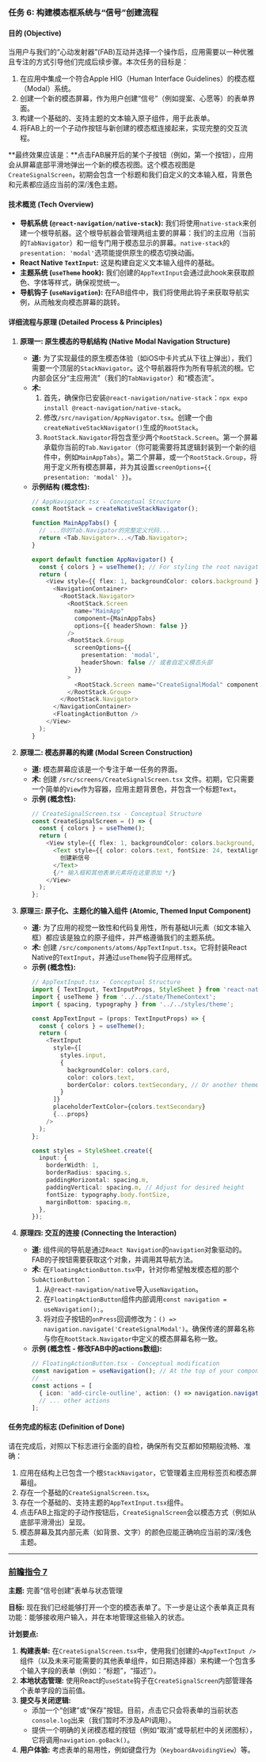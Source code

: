 ### **任务 6: 构建模态框系统与“信号”创建流程**

#### **目的 (Objective)**
当用户与我们的“心动发射器”(FAB)互动并选择一个操作后，应用需要以一种优雅且专注的方式引导他们完成后续步骤。本次任务的目标是：
1. 在应用中集成一个符合Apple HIG（Human Interface Guidelines）的模态框（Modal）系统。
2. 创建一个新的模态屏幕，作为用户创建“信号”（例如提案、心愿等）的表单界面。
3. 构建一个基础的、支持主题的文本输入原子组件，用于此表单。
4. 将FAB上的一个子动作按钮与新创建的模态框连接起来，实现完整的交互流程。

**最终效果应该是：**点击FAB展开后的某个子按钮（例如，第一个按钮），应用会从屏幕底部平滑地弹出一个新的模态视图。这个模态视图是`CreateSignalScreen`，初期会包含一个标题和我们自定义的文本输入框，背景色和元素都应适应当前的深/浅色主题。

#### **技术概览 (Tech Overview)**
* **导航系统 (`@react-navigation/native-stack`):** 我们将使用`native-stack`来创建一个根导航器。这个根导航器会管理两组主要的屏幕：我们的主应用（当前的`TabNavigator`）和一组专门用于模态显示的屏幕。`native-stack`的`presentation: 'modal'`选项能提供原生的模态切换动画。
* **React Native `TextInput`:** 这是构建自定义文本输入组件的基础。
* **主题系统 (`useTheme` hook):** 我们创建的`AppTextInput`会通过此hook来获取颜色、字体等样式，确保视觉统一。
* **导航钩子 (`useNavigation`):** 在FAB组件中，我们将使用此钩子来获取导航实例，从而触发向模态屏幕的跳转。

#### **详细流程与原理 (Detailed Process & Principles)**
1. **原理一: 原生模态的导航结构 (Native Modal Navigation Structure)**
   * **道:** 为了实现最佳的原生模态体验（如iOS中卡片式从下往上弹出），我们需要一个顶层的`StackNavigator`。这个导航器将作为所有导航流的根。它内部会区分“主应用流”（我们的`TabNavigator`）和“模态流”。
   * **术:**
     1. 首先，确保你已安装`@react-navigation/native-stack`：`npx expo install @react-navigation/native-stack`。
     2. 修改`/src/navigation/AppNavigator.tsx`。创建一个由`createNativeStackNavigator()`生成的`RootStack`。
     3. `RootStack.Navigator`将包含至少两个`RootStack.Screen`。第一个屏幕承载你当前的`Tab.Navigator`（你可能需要将其逻辑封装到一个新的组件中，例如`MainAppTabs`）。第二个屏幕，或一个`RootStack.Group`，将用于定义所有模态屏幕，并为其设置`screenOptions={{ presentation: 'modal' }}`。
   * **示例结构 (概念性):**
     ```typescript
     // AppNavigator.tsx - Conceptual Structure
     const RootStack = createNativeStackNavigator();

     function MainAppTabs() {
       // ...你的Tab.Navigator的完整定义代码...
       return <Tab.Navigator>...</Tab.Navigator>;
     }

     export default function AppNavigator() {
       const { colors } = useTheme(); // For styling the root navigator if needed
       return (
         <View style={{ flex: 1, backgroundColor: colors.background }}>
           <NavigationContainer>
             <RootStack.Navigator>
               <RootStack.Screen
                 name="MainApp"
                 component={MainAppTabs}
                 options={{ headerShown: false }}
               />
               <RootStack.Group
                 screenOptions={{
                   presentation: 'modal',
                   headerShown: false // 或者自定义模态头部
                 }}
               >
                 <RootStack.Screen name="CreateSignalModal" component={CreateSignalScreen} />
               </RootStack.Group>
             </RootStack.Navigator>
           </NavigationContainer>
           <FloatingActionButton />
         </View>
       );
     }
     ```

2. **原理二: 模态屏幕的构建 (Modal Screen Construction)**
   * **道:** 模态屏幕应该是一个专注于单一任务的界面。
   * **术:** 创建 `/src/screens/CreateSignalScreen.tsx` 文件。初期，它只需要一个简单的`View`作为容器，应用主题背景色，并包含一个标题`Text`。
   * **示例 (概念性):**
     ```typescript
     // CreateSignalScreen.tsx - Conceptual Structure
     const CreateSignalScreen = () => {
       const { colors } = useTheme();
       return (
         <View style={{ flex: 1, backgroundColor: colors.background, paddingTop: 50 }}>
           <Text style={{ color: colors.text, fontSize: 24, textAlign: 'center' }}>
             创建新信号
           </Text>
           {/* 输入框和其他表单元素将在这里添加 */}
         </View>
       );
     };
     ```

3. **原理三: 原子化、主题化的输入组件 (Atomic, Themed Input Component)**
   * **道:** 为了应用的视觉一致性和代码复用性，所有基础UI元素（如文本输入框）都应该是独立的原子组件，并严格遵循我们的主题系统。
   * **术:** 创建 `/src/components/atoms/AppTextInput.tsx`。它将封装React Native的`TextInput`，并通过`useTheme`钩子应用样式。
   * **示例 (概念性):**
     ```typescript
     // AppTextInput.tsx - Conceptual Structure
     import { TextInput, TextInputProps, StyleSheet } from 'react-native';
     import { useTheme } from '../../state/ThemeContext';
     import { spacing, typography } from '../../styles/theme';

     const AppTextInput = (props: TextInputProps) => {
       const { colors } = useTheme();
       return (
         <TextInput
           style={[
             styles.input,
             {
               backgroundColor: colors.card,
               color: colors.text,
               borderColor: colors.textSecondary, // Or another theme color for border
             }
           ]}
           placeholderTextColor={colors.textSecondary}
           {...props}
         />
       );
     };

     const styles = StyleSheet.create({
       input: {
         borderWidth: 1,
         borderRadius: spacing.s,
         paddingHorizontal: spacing.m,
         paddingVertical: spacing.m, // Adjust for desired height
         fontSize: typography.body.fontSize,
         marginBottom: spacing.m,
       },
     });
     ```

4. **原理四: 交互的连接 (Connecting the Interaction)**
   * **道:** 组件间的导航是通过`React Navigation`的`navigation`对象驱动的。FAB的子按钮需要获取这个对象，并调用其导航方法。
   * **术:** 在`FloatingActionButton.tsx`中，针对你希望触发模态框的那个`SubActionButton`：
     1. 从`@react-navigation/native`导入`useNavigation`。
     2. 在`FloatingActionButton`组件内部调用`const navigation = useNavigation();`。
     3. 将对应子按钮的`onPress`回调修改为：`() => navigation.navigate('CreateSignalModal')`。确保传递的屏幕名称与你在`RootStack.Navigator`中定义的模态屏幕名称一致。
   * **示例 (概念性 - 修改FAB中的actions数组):**
     ```typescript
     // FloatingActionButton.tsx - Conceptual modification
     const navigation = useNavigation(); // At the top of your component
     // ...
     const actions = [
       { icon: 'add-circle-outline', action: () => navigation.navigate('CreateSignalModal' as never) }, // Cast as never if types complain before full setup
       // ... other actions
     ];
     ```

#### **任务完成的标志 (Definition of Done)**
请在完成后，对照以下标志进行全面的自检，确保所有交互都如预期般流畅、准确：
1. 应用在结构上已包含一个根`StackNavigator`，它管理着主应用标签页和模态屏幕组。
2. 存在一个基础的`CreateSignalScreen.tsx`。
3. 存在一个基础的、支持主题的`AppTextInput.tsx`组件。
4. 点击FAB上指定的子动作按钮后，`CreateSignalScreen`会以模态方式（例如从底部平滑滑出）呈现。
5. 模态屏幕及其内部元素（如背景、文字）的颜色应能正确响应当前的深/浅色主题。

------

### **[前瞻指令 7](不需要执行，仅供参考)**
**主题:** 完善“信号创建”表单与状态管理

**目标:** 现在我们已经能够打开一个空的模态表单了。下一步是让这个表单真正具有功能：能够接收用户输入，并在本地管理这些输入的状态。

**计划要点:**
1. **构建表单:** 在`CreateSignalScreen.tsx`中，使用我们创建的`<AppTextInput />`组件（以及未来可能需要的其他表单组件，如日期选择器）来构建一个包含多个输入字段的表单（例如：“标题”，“描述”）。
2. **本地状态管理:** 使用React的`useState`钩子在`CreateSignalScreen`内部管理各个表单字段的当前值。
3. **提交与关闭逻辑:**
   * 添加一个“创建”或“保存”按钮。目前，点击它只会将表单的当前状态`console.log`出来（我们暂时不涉及API调用）。
   * 提供一个明确的关闭模态框的按钮（例如“取消”或导航栏中的关闭图标），它将调用`navigation.goBack()`。
4. **用户体验:** 考虑表单的易用性，例如键盘行为（`KeyboardAvoidingView`）等。
